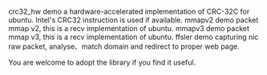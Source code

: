 crc32_hw demo a hardware-accelerated implementation of CRC-32C for ubuntu.  Intel's CRC32 instruction is used if available. 
mmapv2 demo packet mmap v2, this is a recv implementation of ubuntu.
mmapv3 demo packet mmap v3, this is a recv implementation of ubuntu.
ffsler demo capturing nic raw packet, analyse、match domain and redirect to proper web page.
 
 You are welcome to adopt the library if you find it useful.
